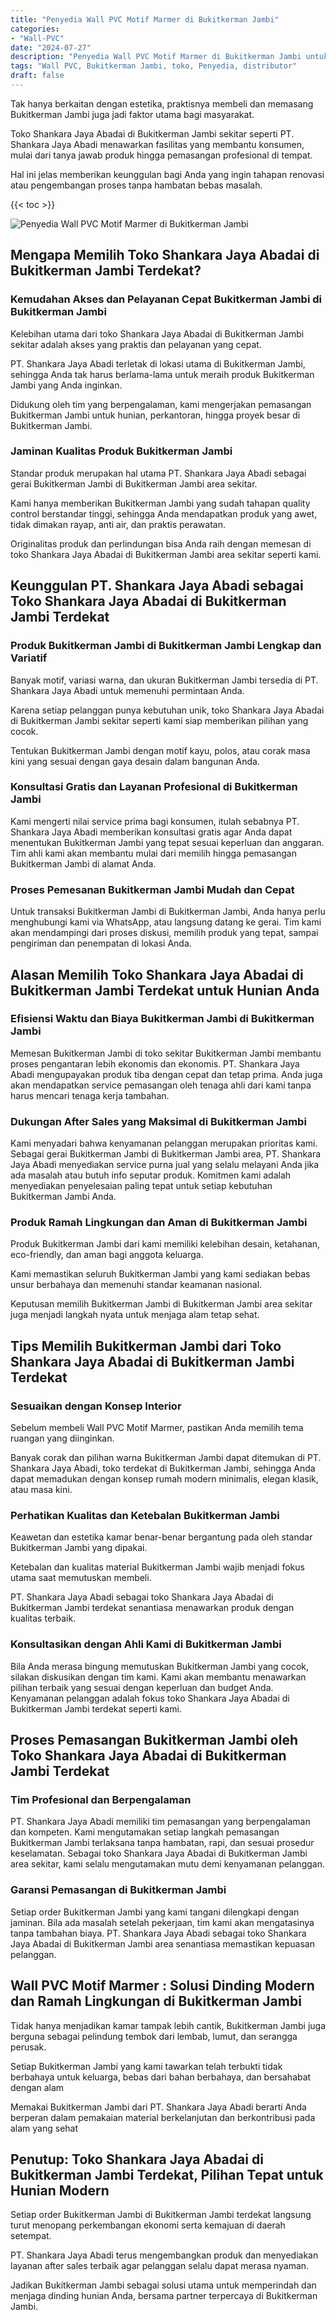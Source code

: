 ```yaml
---
title: "Penyedia Wall PVC Motif Marmer di Bukitkerman Jambi"
categories: 
- "Wall-PVC"
date: "2024-07-27"
description: "Penyedia Wall PVC Motif Marmer di Bukitkerman Jambi untuk rumah, perkantoran, serta ritel. Panel unggulan, variasi motif, variasi warna modern, beserta jasa instalasi oleh tim berpengalaman serta kepastian resmi!|Layanan penjualan Wall PVC Motif Marmer di Bukitkerman Jambi bagi keperluan tempat tinggal, perkantoran, atau toko, beserta produk berkualitas dan pemasangan oleh tim berpengalaman dan jaminan resmi.|Alternatif Wall PVC Motif Marmer di Bukitkerman Jambi yang terpercaya bagi rumah, office, dan ritel, bersama material terbaik dan pemasangan ditangani oleh teknisi ahli dan jaminan resmi.|Distribusi Wall PVC Motif Marmer di Bukitkerman Jambi untuk hunian, perkantoran, serta gerai, dengan material terbaik dan instalasi ditangani oleh teknisi profesional, disertai beserta jaminan resmi.}"
tags: "Wall PVC, Bukitkerman Jambi, toko, Penyedia, distributor"
draft: false
---
```


Tak hanya berkaitan dengan estetika, praktisnya membeli dan memasang Bukitkerman Jambi juga jadi faktor utama bagi masyarakat.

Toko Shankara Jaya Abadai di Bukitkerman Jambi sekitar seperti PT. Shankara Jaya Abadi menawarkan fasilitas yang membantu konsumen, mulai dari tanya jawab produk hingga pemasangan profesional di tempat.

Hal ini jelas memberikan keunggulan bagi Anda yang ingin tahapan renovasi atau pengembangan proses tanpa hambatan bebas masalah.

{{< toc >}}

![Penyedia Wall PVC Motif Marmer di Bukitkerman Jambi](/images/Wall-PVC/Penyedia-Wall-PVC-Motif-Marmer-di-Bukitkerman-Jambi.png)


## Mengapa Memilih Toko Shankara Jaya Abadai di Bukitkerman Jambi Terdekat?

### Kemudahan Akses dan Pelayanan Cepat Bukitkerman Jambi di Bukitkerman Jambi

Kelebihan utama dari toko Shankara Jaya Abadai di Bukitkerman Jambi sekitar adalah akses yang praktis dan pelayanan yang cepat.

PT. Shankara Jaya Abadi terletak di lokasi utama di Bukitkerman Jambi, sehingga Anda tak harus berlama-lama untuk meraih produk Bukitkerman Jambi yang Anda inginkan.

Didukung oleh tim yang berpengalaman, kami mengerjakan pemasangan Bukitkerman Jambi untuk hunian, perkantoran, hingga proyek besar di Bukitkerman Jambi.

### Jaminan Kualitas Produk Bukitkerman Jambi

Standar produk merupakan hal utama PT. Shankara Jaya Abadi sebagai gerai Bukitkerman Jambi di Bukitkerman Jambi area sekitar.

Kami hanya memberikan Bukitkerman Jambi yang sudah tahapan quality control berstandar tinggi, sehingga Anda mendapatkan produk yang awet, tidak dimakan rayap, anti air, dan praktis perawatan.

Originalitas produk dan perlindungan bisa Anda raih dengan memesan di toko Shankara Jaya Abadai di Bukitkerman Jambi area sekitar seperti kami.

## Keunggulan PT. Shankara Jaya Abadi sebagai Toko Shankara Jaya Abadai di Bukitkerman Jambi Terdekat

### Produk Bukitkerman Jambi di Bukitkerman Jambi Lengkap dan Variatif

Banyak motif, variasi warna, dan ukuran Bukitkerman Jambi tersedia di PT. Shankara Jaya Abadi untuk memenuhi permintaan Anda.

Karena setiap pelanggan punya kebutuhan unik, toko Shankara Jaya Abadai di Bukitkerman Jambi sekitar seperti kami siap memberikan pilihan yang cocok.

Tentukan Bukitkerman Jambi dengan motif kayu, polos, atau corak masa kini yang sesuai dengan gaya desain dalam bangunan Anda.

### Konsultasi Gratis dan Layanan Profesional di Bukitkerman Jambi

Kami mengerti nilai service prima bagi konsumen, itulah sebabnya PT. Shankara Jaya Abadi memberikan konsultasi gratis agar Anda dapat menentukan Bukitkerman Jambi yang tepat sesuai keperluan dan anggaran. Tim ahli kami akan membantu mulai dari memilih hingga pemasangan Bukitkerman Jambi di alamat Anda.

### Proses Pemesanan Bukitkerman Jambi Mudah dan Cepat

Untuk transaksi Bukitkerman Jambi di Bukitkerman Jambi, Anda hanya perlu menghubungi kami via WhatsApp, atau langsung datang ke gerai. Tim kami akan mendampingi dari proses diskusi, memilih produk yang tepat, sampai pengiriman dan penempatan di lokasi Anda.

## Alasan Memilih Toko Shankara Jaya Abadai di Bukitkerman Jambi Terdekat untuk Hunian Anda

### Efisiensi Waktu dan Biaya Bukitkerman Jambi di Bukitkerman Jambi

Memesan Bukitkerman Jambi di toko sekitar Bukitkerman Jambi membantu proses pengantaran lebih ekonomis dan ekonomis. PT. Shankara Jaya Abadi mengupayakan produk tiba dengan cepat dan tetap prima. Anda juga akan mendapatkan service pemasangan oleh tenaga ahli dari kami tanpa harus mencari tenaga kerja tambahan.

### Dukungan After Sales yang Maksimal di Bukitkerman Jambi

Kami menyadari bahwa kenyamanan pelanggan merupakan prioritas kami. Sebagai gerai Bukitkerman Jambi di Bukitkerman Jambi area, PT. Shankara Jaya Abadi menyediakan service purna jual yang selalu melayani Anda jika ada masalah atau butuh info seputar produk. Komitmen kami adalah menyediakan penyelesaian paling tepat untuk setiap kebutuhan Bukitkerman Jambi Anda.

### Produk Ramah Lingkungan dan Aman di Bukitkerman Jambi

Produk Bukitkerman Jambi dari kami memiliki kelebihan desain, ketahanan, eco-friendly, dan aman bagi anggota keluarga.

Kami memastikan seluruh Bukitkerman Jambi yang kami sediakan bebas unsur berbahaya dan memenuhi standar keamanan nasional.

Keputusan memilih Bukitkerman Jambi di Bukitkerman Jambi area sekitar juga menjadi langkah nyata untuk menjaga alam tetap sehat.

## Tips Memilih Bukitkerman Jambi dari Toko Shankara Jaya Abadai di Bukitkerman Jambi Terdekat

### Sesuaikan dengan Konsep Interior 

Sebelum membeli Wall PVC Motif Marmer, pastikan Anda memilih tema ruangan yang diinginkan.

Banyak corak dan pilihan warna Bukitkerman Jambi dapat ditemukan di PT. Shankara Jaya Abadi, toko terdekat di Bukitkerman Jambi, sehingga Anda dapat memadukan dengan konsep rumah modern minimalis, elegan klasik, atau masa kini.

### Perhatikan Kualitas dan Ketebalan Bukitkerman Jambi

Keawetan dan estetika kamar benar-benar bergantung pada oleh standar Bukitkerman Jambi yang dipakai.

Ketebalan dan kualitas material Bukitkerman Jambi wajib menjadi fokus utama saat memutuskan membeli.

PT. Shankara Jaya Abadi sebagai toko Shankara Jaya Abadai di Bukitkerman Jambi terdekat senantiasa menawarkan produk dengan kualitas terbaik.

### Konsultasikan dengan Ahli Kami di Bukitkerman Jambi

Bila Anda merasa bingung memutuskan Bukitkerman Jambi yang cocok, silakan diskusikan dengan tim kami. Kami akan membantu menawarkan pilihan terbaik yang sesuai dengan keperluan dan budget Anda. Kenyamanan pelanggan adalah fokus toko Shankara Jaya Abadai di Bukitkerman Jambi terdekat seperti kami.

## Proses Pemasangan Bukitkerman Jambi oleh Toko Shankara Jaya Abadai di Bukitkerman Jambi Terdekat

### Tim Profesional dan Berpengalaman

PT. Shankara Jaya Abadi memiliki tim pemasangan yang berpengalaman dan kompeten. Kami mengutamakan setiap langkah pemasangan Bukitkerman Jambi terlaksana tanpa hambatan, rapi, dan sesuai prosedur keselamatan. Sebagai toko Shankara Jaya Abadai di Bukitkerman Jambi area sekitar, kami selalu mengutamakan mutu demi kenyamanan pelanggan.

### Garansi Pemasangan di Bukitkerman Jambi

Setiap order Bukitkerman Jambi yang kami tangani dilengkapi dengan jaminan. Bila ada masalah setelah pekerjaan, tim kami akan mengatasinya tanpa tambahan biaya. PT. Shankara Jaya Abadi sebagai toko Shankara Jaya Abadai di Bukitkerman Jambi area senantiasa memastikan kepuasan pelanggan.

##  Wall PVC Motif Marmer : Solusi Dinding Modern dan Ramah Lingkungan di Bukitkerman Jambi

Tidak hanya menjadikan kamar tampak lebih cantik, Bukitkerman Jambi juga berguna sebagai pelindung tembok dari lembab, lumut, dan serangga perusak.

Setiap Bukitkerman Jambi yang kami tawarkan telah terbukti tidak berbahaya untuk keluarga, bebas dari bahan berbahaya, dan bersahabat dengan alam

Memakai Bukitkerman Jambi dari PT. Shankara Jaya Abadi berarti Anda berperan dalam pemakaian material berkelanjutan dan berkontribusi pada alam yang sehat

## Penutup: Toko Shankara Jaya Abadai di Bukitkerman Jambi Terdekat, Pilihan Tepat untuk Hunian Modern

Setiap order Bukitkerman Jambi di Bukitkerman Jambi terdekat langsung turut menopang perkembangan ekonomi serta kemajuan di daerah setempat.

PT. Shankara Jaya Abadi terus mengembangkan produk dan menyediakan layanan after sales terbaik agar pelanggan selalu dapat merasa nyaman.

Jadikan Bukitkerman Jambi sebagai solusi utama untuk memperindah dan menjaga dinding hunian Anda, bersama partner terpercaya di Bukitkerman Jambi.